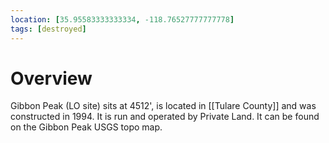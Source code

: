```yaml
---
location: [35.95583333333334, -118.76527777777778]
tags: [destroyed]
---
```


# Overview

Gibbon Peak (LO site) sits at 4512', is located in [[Tulare County]] and was constructed in 1994. It is run and operated by Private Land. It can be found on the Gibbon Peak USGS topo map.

